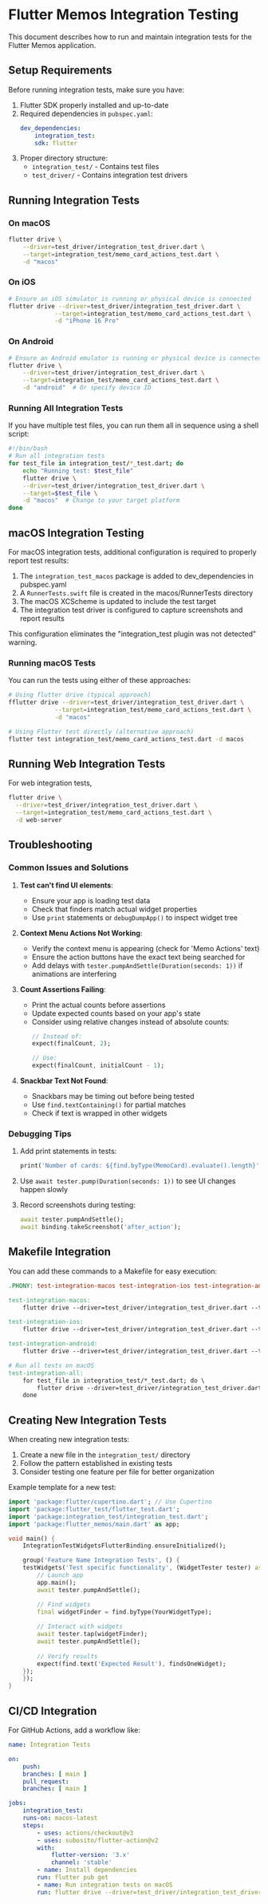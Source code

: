 # Flutter Memos Integration Testing

This document describes how to run and maintain integration tests for the Flutter Memos application.

## Setup Requirements

Before running integration tests, make sure you have:

1. Flutter SDK properly installed and up-to-date
2. Required dependencies in `pubspec.yaml`:
	```yaml
	dev_dependencies:
		integration_test:
		sdk: flutter
	```
3. Proper directory structure:
	- `integration_test/` - Contains test files
	- `test_driver/` - Contains integration test drivers

## Running Integration Tests

### On macOS

```bash
flutter drive \
	--driver=test_driver/integration_test_driver.dart \
	--target=integration_test/memo_card_actions_test.dart \
	-d "macos"
```

### On iOS

```bash
# Ensure an iOS simulator is running or physical device is connected
flutter drive --driver=test_driver/integration_test_driver.dart \
             --target=integration_test/memo_card_actions_test.dart \
             -d "iPhone 16 Pro"
```

### On Android

```bash
# Ensure an Android emulator is running or physical device is connected
flutter drive \
	--driver=test_driver/integration_test_driver.dart \
	--target=integration_test/memo_card_actions_test.dart \
	-d "android"  # Or specify device ID
```

### Running All Integration Tests

If you have multiple test files, you can run them all in sequence using a shell script:

```bash
#!/bin/bash
# Run all integration tests
for test_file in integration_test/*_test.dart; do
	echo "Running test: $test_file"
	flutter drive \
	--driver=test_driver/integration_test_driver.dart \
	--target=$test_file \
	-d "macos"  # Change to your target platform
done
```

## macOS Integration Testing

For macOS integration tests, additional configuration is required to properly report test results:

1. The `integration_test_macos` package is added to dev_dependencies in pubspec.yaml
2. A `RunnerTests.swift` file is created in the macos/RunnerTests directory
3. The macOS XCScheme is updated to include the test target
4. The integration test driver is configured to capture screenshots and report results

This configuration eliminates the "integration_test plugin was not detected" warning.

### Running macOS Tests

You can run the tests using either of these approaches:

```bash
# Using flutter drive (typical approach)
fflutter drive --driver=test_driver/integration_test_driver.dart \
             --target=integration_test/memo_card_actions_test.dart \
             -d "macos"

# Using Flutter test directly (alternative approach)
flutter test integration_test/memo_card_actions_test.dart -d macos
```

## Running Web Integration Tests

For web integration tests,

```bash
flutter drive \
  --driver=test_driver/integration_test_driver.dart \
  --target=integration_test/memo_card_actions_test.dart \
  -d web-server
```

## Troubleshooting

### Common Issues and Solutions

1. **Test can't find UI elements**:
	- Ensure your app is loading test data
	- Check that finders match actual widget properties
	- Use `print` statements or `debugDumpApp()` to inspect widget tree

2. **Context Menu Actions Not Working**:
	- Verify the context menu is appearing (check for 'Memo Actions' text)
	- Ensure the action buttons have the exact text being searched for
	- Add delays with `tester.pumpAndSettle(Duration(seconds: 1))` if animations are interfering

3. **Count Assertions Failing**:
	- Print the actual counts before assertions
	- Update expected counts based on your app's state
	- Consider using relative changes instead of absolute counts:
		```dart
		// Instead of:
		expect(finalCount, 2);
		
		// Use:
		expect(finalCount, initialCount - 1);
		```

4. **Snackbar Text Not Found**:
	- Snackbars may be timing out before being tested
	- Use `find.textContaining()` for partial matches
	- Check if text is wrapped in other widgets

### Debugging Tips

1. Add print statements in tests:
	```dart
	print('Number of cards: ${find.byType(MemoCard).evaluate().length}');
	```

2. Use `await tester.pump(Duration(seconds: 1))` to see UI changes happen slowly

3. Record screenshots during testing:
	```dart
	await tester.pumpAndSettle();
	await binding.takeScreenshot('after_action');
	```

## Makefile Integration

You can add these commands to a Makefile for easy execution:

```makefile
.PHONY: test-integration-macos test-integration-ios test-integration-android

test-integration-macos:
	flutter drive --driver=test_driver/integration_test_driver.dart --target=integration_test/memo_card_actions_test.dart -d "macos"

test-integration-ios:
	flutter drive --driver=test_driver/integration_test_driver.dart --target=integration_test/memo_card_actions_test.dart -d "$(IOS_DEVICE)"

test-integration-android:
	flutter drive --driver=test_driver/integration_test_driver.dart --target=integration_test/memo_card_actions_test.dart -d "$(ANDROID_DEVICE)"

# Run all tests on macOS
test-integration-all:
	for test_file in integration_test/*_test.dart; do \
		flutter drive --driver=test_driver/integration_test_driver.dart --target=$$test_file -d "macos"; \
	done
```

## Creating New Integration Tests

When creating new integration tests:

1. Create a new file in the `integration_test/` directory
2. Follow the pattern established in existing tests
3. Consider testing one feature per file for better organization

Example template for a new test:

```dart
import 'package:flutter/cupertino.dart'; // Use Cupertino
import 'package:flutter_test/flutter_test.dart';
import 'package:integration_test/integration_test.dart';
import 'package:flutter_memos/main.dart' as app;

void main() {
	IntegrationTestWidgetsFlutterBinding.ensureInitialized();

	group('Feature Name Integration Tests', () {
	testWidgets('Test specific functionality', (WidgetTester tester) async {
		// Launch app
		app.main();
		await tester.pumpAndSettle();

		// Find widgets
		final widgetFinder = find.byType(YourWidgetType);
		
		// Interact with widgets
		await tester.tap(widgetFinder);
		await tester.pumpAndSettle();
		
		// Verify results
		expect(find.text('Expected Result'), findsOneWidget);
	});
	});
}
```

## CI/CD Integration

For GitHub Actions, add a workflow like:

```yaml
name: Integration Tests

on:
	push:
	branches: [ main ]
	pull_request:
	branches: [ main ]

jobs:
	integration_test:
	runs-on: macos-latest
	steps:
		- uses: actions/checkout@v3
		- uses: subosito/flutter-action@v2
		with:
			flutter-version: '3.x'
			channel: 'stable'
		- name: Install dependencies
		run: flutter pub get
		- name: Run integration tests on macOS
		run: flutter drive --driver=test_driver/integration_test_driver.dart --target=integration_test/memo_card_actions_test.dart -d "macos"
```
